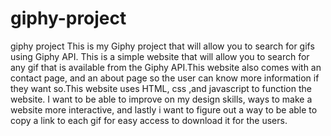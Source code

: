 # giphy-project
 giphy project
This is my Giphy project that will allow you to search for gifs using Giphy API. This is a simple website that will allow you to search for any gif that is available from the Giphy API.This website also comes with an contact page, and an about page so the user can know more information if they want so.This website uses HTML, css ,and javascript to function the website. I want to be able to improve on my design skills, ways to make a website more interactive, and lastly i want to figure out a way to be able to copy a link to each gif for easy access to download it for the users.